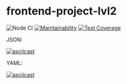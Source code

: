 # frontend-project-lvl2

![Node CI](https://github.com/alezi06/frontend-project-lvl2/workflows/Node%20CI/badge.svg)
[![Maintainability](https://api.codeclimate.com/v1/badges/311f219be8d447c1fd61/maintainability)](https://codeclimate.com/github/alezi06/frontend-project-lvl2/maintainability)
[![Test Coverage](https://api.codeclimate.com/v1/badges/311f219be8d447c1fd61/test_coverage)](https://codeclimate.com/github/alezi06/frontend-project-lvl2/test_coverage)

JSON:

[![asciicast](https://asciinema.org/a/qltNTmA5rquTojLPkUX4SpWlS.svg)](https://asciinema.org/a/qltNTmA5rquTojLPkUX4SpWlS)

YAML:

[![asciicast](https://asciinema.org/a/nmpcrwLjgUs7zljDKSC0V3PCw.svg)](https://asciinema.org/a/nmpcrwLjgUs7zljDKSC0V3PCw)
